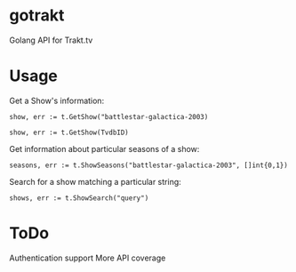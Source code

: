 gotrakt
=======

Golang API for Trakt.tv

Usage
=====

Get a Show's information:
```
show, err := t.GetShow("battlestar-galactica-2003)

show, err := t.GetShow(TvdbID)
```

Get information about particular seasons of a show:
```
seasons, err := t.ShowSeasons("battlestar-galactica-2003", []int{0,1})
```

Search for a show matching a particular string:
```
shows, err := t.ShowSearch("query")
```

ToDo
====
Authentication support
More API coverage
